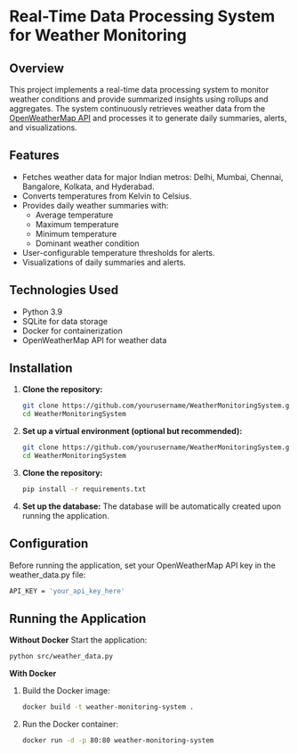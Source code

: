 # Real-Time Data Processing System for Weather Monitoring

## Overview
This project implements a real-time data processing system to monitor weather conditions and provide summarized insights using rollups and aggregates. The system continuously retrieves weather data from the [OpenWeatherMap API](https://openweathermap.org/) and processes it to generate daily summaries, alerts, and visualizations.

## Features
- Fetches weather data for major Indian metros: Delhi, Mumbai, Chennai, Bangalore, Kolkata, and Hyderabad.
- Converts temperatures from Kelvin to Celsius.
- Provides daily weather summaries with:
  - Average temperature
  - Maximum temperature
  - Minimum temperature
  - Dominant weather condition
- User-configurable temperature thresholds for alerts.
- Visualizations of daily summaries and alerts.

## Technologies Used
- Python 3.9
- SQLite for data storage
- Docker for containerization
- OpenWeatherMap API for weather data

## Installation

1. **Clone the repository:**
   ```bash
   git clone https://github.com/yourusername/WeatherMonitoringSystem.git
   cd WeatherMonitoringSystem
   
2. **Set up a virtual environment (optional but recommended):**
   ```bash
   git clone https://github.com/yourusername/WeatherMonitoringSystem.git
   cd WeatherMonitoringSystem
   ```
   
3. **Clone the repository:**
   ```bash
   pip install -r requirements.txt
   ```
   
4. **Set up the database:**
   The database will be automatically created upon running the application.

## Configuration
   Before running the application, set your OpenWeatherMap API key in the weather_data.py file:
   ```bash
   API_KEY = 'your_api_key_here'
   ```

## Running the Application
**Without Docker**
   Start the application:
   ```bash
   python src/weather_data.py
   ```
**With Docker**
1. Build the Docker image:
   ```bash
   docker build -t weather-monitoring-system .
   ```
2. Run the Docker container:
   ```bash
   docker run -d -p 80:80 weather-monitoring-system
   ```
  




   


